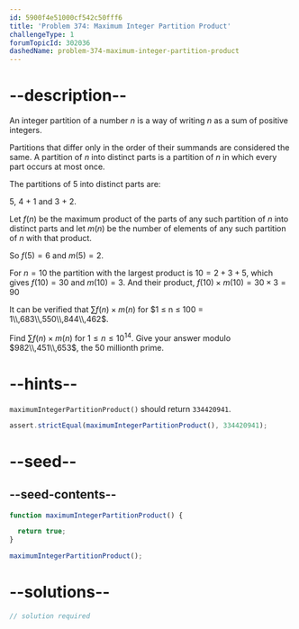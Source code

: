 ```yaml
---
id: 5900f4e51000cf542c50fff6
title: 'Problem 374: Maximum Integer Partition Product'
challengeType: 1
forumTopicId: 302036
dashedName: problem-374-maximum-integer-partition-product
---
```


# --description--

An integer partition of a number $n$ is a way of writing $n$ as a sum of positive integers.

Partitions that differ only in the order of their summands are considered the same. A partition of $n$ into distinct parts is a partition of $n$ in which every part occurs at most once.

The partitions of 5 into distinct parts are:

5, 4 + 1 and 3 + 2.

Let $f(n)$ be the maximum product of the parts of any such partition of $n$ into distinct parts and let $m(n)$ be the number of elements of any such partition of $n$ with that product.

So $f(5) = 6$ and $m(5) = 2$.

For $n = 10$ the partition with the largest product is $10 = 2 + 3 + 5$, which gives $f(10) = 30$ and $m(10) = 3$. And their product, $f(10) \times m(10) = 30 \times 3 = 90$

It can be verified that $\sum f(n) \times m(n)$ for $1 ≤ n ≤ 100 = 1\\,683\\,550\\,844\\,462$.

Find $\sum f(n) \times m(n)$ for $1 ≤ n ≤ {10}^{14}$. Give your answer modulo $982\\,451\\,653$, the 50 millionth prime.

# --hints--

`maximumIntegerPartitionProduct()` should return `334420941`.

```js
assert.strictEqual(maximumIntegerPartitionProduct(), 334420941);
```

# --seed--

## --seed-contents--

```js
function maximumIntegerPartitionProduct() {

  return true;
}

maximumIntegerPartitionProduct();
```

# --solutions--

```js
// solution required
```
